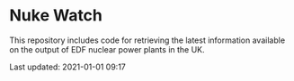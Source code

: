 # Nuke Watch

This repository includes code for retrieving the latest information available on the output of EDF nuclear power plants in the UK.

Last updated: 2021-01-01 09:17